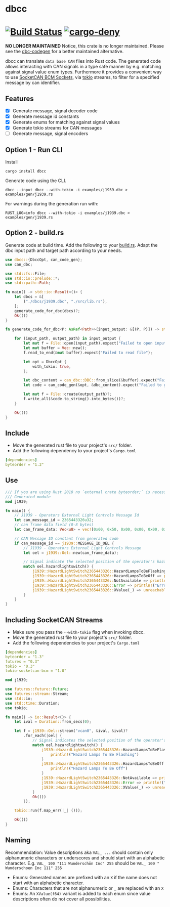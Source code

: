 # dbcc 
[![Build Status](https://travis-ci.org/marcelbuesing/dbcc.svg?branch=dev)](https://travis-ci.org/marcelbuesing/dbcc)
[![cargo-deny](https://img.shields.io/badge/cargo--deny-%E2%9C%93-blueviolet)](https://github.com/EmbarkStudios/cargo-deny)
=============

**NO LONGER MAINTAINED**
Notice, this crate is no longer maintained.
Please see the [dbc-codegen](https://github.com/technocreatives/dbc-codegen) for a better maintained alternative.

dbcc can translate `data base CAN` files into Rust code.
The generated code allows interacting with CAN signals in a type safe manner by e.g. matching against signal value enum types.
Furthermore it provides a convenient way to use [SocketCAN BCM Sockets](https://crates.io/crates/tokio-socketcan-bcm), via [tokio](https://crates.io/crates/tokio) streams, to filter for a specified message by can identifier.

## Features
- [x] Generate message, signal decoder code
- [x] Generate message id constants
- [x] Generate enums for matching against signal values
- [x] Generate tokio streams for CAN messages
- [ ] Generate message, signal encoders

## Option 1 - Run CLI

Install
```
cargo install dbcc
```

Generate code using the CLI.
```
dbcc --input dbcc --with-tokio -i examples/j1939.dbc > examples/gen/j1939.rs
```

For warnings during the generation run with:

```
RUST_LOG=info dbcc --with-tokio -i examples/j1939.dbc > examples/gen/j1939.rs
```

## Option 2 - build.rs

Generate code at build time. Add the following to your [build.rs](https://doc.rust-lang.org/cargo/reference/build-scripts.html).
Adapt the dbc input path and target path according to your needs.


```Rust
use dbcc::{DbccOpt, can_code_gen};
use can_dbc;

use std::fs::File;
use std::io::prelude::*;
use std::path::Path;

fn main() -> std::io::Result<()> {
    let dbcs = &[
        ("./dbcs/j1939.dbc", "./src/lib.rs"),
    ];
    generate_code_for_dbc(dbcs)?;
    Ok(())
}

fn generate_code_for_dbc<P: AsRef<Path>>(input_output: &[(P, P)]) -> std::io::Result<()> {

    for (input_path, output_path) in input_output {
        let mut f = File::open(input_path).expect("Failed to open input file");
        let mut buffer = Vec::new();
        f.read_to_end(&mut buffer).expect("Failed to read file");

        let opt = DbccOpt {
            with_tokio: true,
        };

        let dbc_content = can_dbc::DBC::from_slice(&buffer).expect("Failed to read DBC file");
        let code = can_code_gen(&opt, &dbc_content).expect("Failed to generate rust code");

        let mut f = File::create(output_path)?;
        f.write_all(&code.to_string().into_bytes())?;
    }

    Ok(())
}
```

## Include
- Move the generated rust file to your project's `src/` folder.
- Add the following dependency to your project's `Cargo.toml`
```YAML
[dependencies]
byteorder = "1.2"
```

## Use
```Rust
/// If you are using Rust 2018 no `external crate byteorder;` is necessary
/// Generated module
mod j1939;

fn main() {
    // J1939 - Operators External Light Controls Message Id
    let can_message_id = 2365443326u32;
    // can frame data field (0-8 bytes)
    let can_frame_data: Vec<u8> = vec![0x00, 0x50, 0x00, 0x00, 0x00, 0x00, 0x00, 0x00];

    // CAN Message ID constant from generated code
    if can_message_id == j1939::MESSAGE_ID_OEL {
        // J1939 - Operators External Light Controls Message
        let oel = j1939::Oel::new(can_frame_data);

        // Signal indicate the selected position of the operator's hazard light switch.
        match oel.hazardlightswitch() {
            j1939::HazardLightSwitch2365443326::HazardLampsToBeFlashing => println!("Hazard Lamps To Be Flashing"),
            j1939::HazardLightSwitch2365443326::HazardLampsToBeOff => println!("Hazard Lamps To Be Off"),
            j1939::HazardLightSwitch2365443326::NotAvailable => println!("Not available"),
            j1939::HazardLightSwitch2365443326::Error => println!("Error"),
            j1939::HazardLightSwitch2365443326::XValue(_) => unreachable!(),
        }
    }
}
```

## Including SocketCAN Streams
- Make sure you pass the `--with-tokio` flag when invoking dbcc.
- Move the generated rust file to your project's `src/` folder.
- Add the following dependencies to your project's `Cargo.toml`
```YAML
[dependencies]
byteorder = "1.3"
futures = "0.3"
tokio = "0.3"
tokio-socketcan-bcm = "1.0"
```

```Rust
mod j1939;

use futures::future::Future;
use futures::stream::Stream;
use std::io;
use std::time::Duration;
use tokio;

fn main() -> io::Result<()> {
    let ival = Duration::from_secs(0);

    let f = j1939::Oel::stream("vcan0", &ival, &ival)?
        .for_each(|oel| {
            // Signal indicates the selected position of the operator's hazard light switch.
            match oel.hazardlightswitch() {
                j1939::HazardLightSwitch2365443326::HazardLampsToBeFlashing => {
                    println!("Hazard Lamps To Be Flashing")
                }
                j1939::HazardLightSwitch2365443326::HazardLampsToBeOff => {
                    println!("Hazard Lamps To Be Off")
                }
                j1939::HazardLightSwitch2365443326::NotAvailable => println!("Not available"),
                j1939::HazardLightSwitch2365443326::Error => println!("Error"),
                j1939::HazardLightSwitch2365443326::XValue(_) => unreachable!(),
            }
            Ok(())
        });

    tokio::run(f.map_err(|_| ()));

    Ok(())
}
```

## Naming
Recommendation: Value descriptions aka `VAL_ ...` should contain only
alphanumeric characters or underscores and should start with an alphabetic character.
E.g. `VAL_ 100 "111 Wunderschön Inc" 255` should be `VAL_ 100 " Wunderschoen Inc 111" 255`

- Enums: Generated names are prefixed with an `X` if the name does not start with an alphabetic character.
- Enums: Characters that are not alphanumeric or `_` are replaced with an `X`
- Enums: An `XValue(f64)` variant is added to each enum since value descriptions often do not cover all possibilities.
